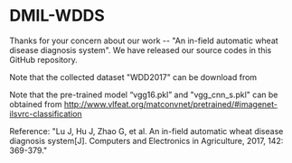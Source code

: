 # DMIL-WDDS
Thanks for your concern about our work -- "An in-field automatic wheat disease diagnosis system". We have released our source codes in this GitHub repository.

Note that the collected dataset "WDD2017" can be download from 

Note that the pre-trained model “vgg16.pkl” and "vgg_cnn_s.pkl" can be obtained from http://www.vlfeat.org/matconvnet/pretrained/#imagenet-ilsvrc-classification

Reference: "Lu J, Hu J, Zhao G, et al. An in-field automatic wheat disease diagnosis system[J]. Computers and Electronics in Agriculture, 2017, 142: 369-379."



